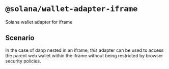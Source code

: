 # `@solana/wallet-adapter-iframe`

Solana wallet adapter for iframe

## Scenario

In the case of dapp nested in an iframe, this adapter can be used to access the parent web wallet within the iframe
without being restricted by browser security policies.

